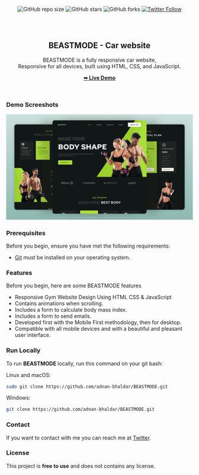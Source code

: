 <div align="center">
  
  ![GitHub repo size](https://img.shields.io/github/repo-size/adnan-bhaldar/BEASTMODE)
  ![GitHub stars](https://img.shields.io/github/stars/adnan-bhaldar/BEASTMODE?style=social)
  ![GitHub forks](https://img.shields.io/github/forks/adnan-bhaldar/BEASTMODE?style=social)
[![Twitter Follow](https://img.shields.io/twitter/follow/Adnan__Bhaldar_?style=social)](https://twitter.com/intent/follow?screen_name=Adnan__Bhaldar)

  <br />
  <br />

  <h2 align="center">BEASTMODE - Car website</h2>

  BEASTMODE is a fully responsive car website, <br />Responsive for all devices, built using HTML, CSS, and JavaScript.

   <a href="https://adnan-bhaldar.github.io/BEASTMODE" target="_blank"><strong>➥ Live Demo</strong></a>

</div>

<br />

### Demo Screeshots

![BEASTMODE Desktop Demo](./preview.png "Desktop Demo")

### Prerequisites

Before you begin, ensure you have met the following requirements:

* [Git](https://git-scm.com/downloads "Download Git") must be installed on your operating system.

### Features
Before you begin, here are some BEASTMODE features
- Responsive Gym Website Design Using HTML CSS & JavaScript
- Contains animations when scrolling.
- Includes a form to calculate body mass index.
- Includes a form to send emails.
- Developed first with the Mobile First methodology, then for desktop.
- Compatible with all mobile devices and with a beautiful and pleasant user interface.


### Run Locally

To run **BEASTMODE** locally, run this command on your git bash:

Linux and macOS:

```bash
sudo git clone https://github.com/adnan-bhaldar/BEASTMODE.git
```

Windows:

```bash
git clone https://github.com/adnan-bhaldar/BEASTMODE.git
```

### Contact

If you want to contact with me you can reach me at [Twitter](https://www.twitter.com/Adnan__Bhaldar).

### License

This project is **free to use** and does not contains any license.
